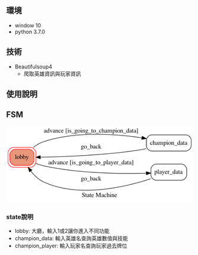 ## 環境
- window 10
- python 3.7.0

## 技術
- Beautifulsoup4
    - 爬取英雄資訊與玩家資訊

## 使用說明

## FSM
![](https://raw.githubusercontent.com/kopa890725/Chat_Bot/main/fsm.png)

### state說明
- lobby: 大廳，輸入1或2讓你進入不同功能
- champion_data: 輸入英雄名查詢英雄數值與技能
- champion_player: 輸入玩家名查詢玩家過去牌位
